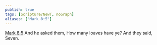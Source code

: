 ```yaml
---
publish: true
tags: [Scripture/NewT, noGraph]
aliases: ["Mark 8:5"]
---
```

[Mark 8:5](https://churchofjesuschrist.org/study/scriptures/nt/mark/8?lang=eng&id=p5#p5) And he asked them, How many loaves have ye? And they said, Seven.

